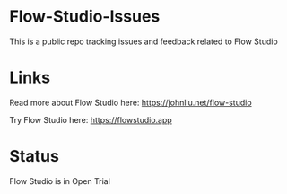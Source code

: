 # Flow-Studio-Issues
This is a public repo tracking issues and feedback related to Flow Studio

# Links

Read more about Flow Studio here: https://johnliu.net/flow-studio

Try Flow Studio here: https://flowstudio.app 

# Status

Flow Studio is in Open Trial
